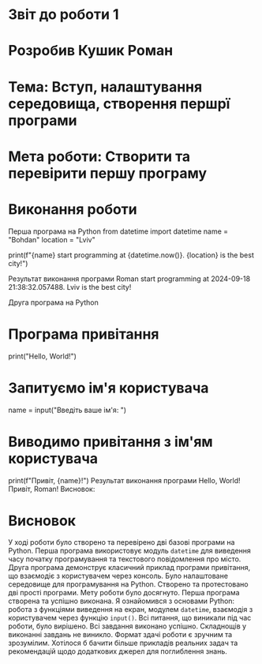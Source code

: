 # Звіт до роботи 1
# Розробив Кушик Роман
# Тема: Вступ, налаштування середовища, створення першрї програми
# Мета роботи: Створити та перевірити першу програму

# Виконання роботи
Перша програма на Python
from datetime import datetime
name = "Bohdan"
location = "Lviv"

print(f"{name} start programming at {datetime.now()}. {location} is the best city!")

Результат виконання програми
Roman start programming at 2024-09-18 21:38:32.057488. Lviv is the best city!

Друга програма на Python
# Програма привітання
print("Hello, World!")

# Запитуємо ім'я користувача
name = input("Введіть ваше ім'я: ")

# Виводимо привітання з ім'ям користувача
print(f"Привіт, {name}!")
Результат виконання програми
Hello, World!
Привіт, Roman!
Висновок:
# Висновок

У ході роботи було створено та перевірено дві базові програми на Python. Перша програма використовує модуль `datetime` для виведення часу початку програмування та текстового повідомлення про місто. Друга програма демонструє класичний приклад програми привітання, що взаємодіє з користувачем через консоль.
Було налаштоване середовище для програмування на Python.
Створено та протестовано дві прості програми.
Мету роботи було досягнуто. Перша програма створена та успішно виконана.
Я ознайомився з основами Python: робота з функціями виведення на екран, модулем `datetime`, взаємодія з користувачем через функцію `input()`.
Всі питання, що виникали під час роботи, було вирішено.
Всі завдання виконано успішно.
Складнощів у виконанні завдань не виникло.
Формат здачі роботи є зручним та зрозумілим.
Хотілося б бачити більше прикладів реальних задач та рекомендацій щодо додаткових джерел для поглиблення знань.



